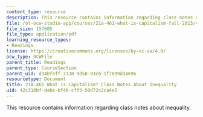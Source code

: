 ```yaml
---
content_type: resource
description: This resource contains information regarding class notes about inequality.
file: /ol-ocw-studio-app/courses/21a-461-what-is-capitalism-fall-2013/42c318bfdabebf4bcff350d72c2ca4e5_MIT21A_461F13_Cl_Nt_Inequ.pdf
file_size: 157605
file_type: application/pdf
learning_resource_types:
- Readings
license: https://creativecommons.org/licenses/by-nc-sa/4.0/
ocw_type: OCWFile
parent_title: Readings
parent_type: CourseSection
parent_uid: d34bfeff-7138-9d50-93cb-1f7899d34696
resourcetype: Document
title: 21A.461 What is Capitalism? Class Notes About Inequality
uid: 42c318bf-dabe-bf4b-cff3-50d72c2ca4e5
---
```

This resource contains information regarding class notes about inequality.
